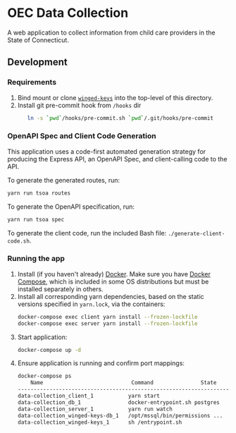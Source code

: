 # OEC Data Collection

A web application to collect information from child care providers in the State of Connecticut.

## Development

### Requirements
1. Bind mount or clone [`winged-keys`](https://github.com/ctoec/winged-keys) into the top-level of this directory.
2. Install git pre-commit hook from `/hooks` dir
    ```sh
       ln -s `pwd`/hooks/pre-commit.sh `pwd`/.git/hooks/pre-commit
    ```

### OpenAPI Spec and Client Code Generation
This application uses a code-first automated generation strategy for producing the Express API, an OpenAPI Spec, and client-calling code to the API.

To generate the generated routes, run:
```bash
yarn run tsoa routes
```

To generate the OpenAPI specification, run:
```bash
yarn run tsoa spec
```

To generate the client code, run the included Bash file: `./generate-client-code.sh`.

### Running the app
1. Install (if you haven't already) [Docker](https://hub.docker.com/search?q=&type=edition&offering=community). Make sure you have [Docker Compose](https://docs.docker.com/compose/install/), which is included in some OS distributions but must be installed separately in others.
2. Install all corresponding yarn dependencies, based on the static versions specified in `yarn.lock`, via the containers:
    ```sh
    docker-compose exec client yarn install --frozen-lockfile
    docker-compose exec server yarn install --frozen-lockfile
    ```
3. Start application:
    ```sh
    docker-compose up -d
    ```
4. Ensure application is running and confirm port mappings:
    ```sh
    docker-compose ps
        Name                            Command               State           Ports                
    --------------------------------------------------------------------------------------------------       
    data-collection_client_1           yarn start                       Up      0.0.0.0:5000->3000/tcp       
    data-collection_db_1               docker-entrypoint.sh postgres    Up      5432/tcp   
    data-collection_server_1           yarn run watch                   Up      0.0.0.0:5001->3000/tcp       
    data-collection_winged-keys-db_1   /opt/mssql/bin/permissions ...   Up      1433/tcp                     
    data-collection_winged-keys_1      sh /entrypoint.sh                Up      0.0.0.0:5050->5050/tcp       

    ```
